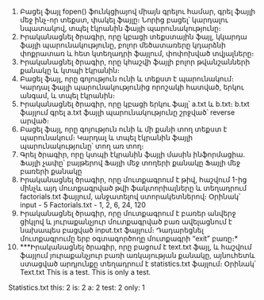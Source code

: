 1) Բացել ֆայլ fopen() ֆունկցիայով միայն գրելու համար, գրել ֆայլի մեջ ինչ-որ տեքստ, փակել ֆայլը։ Նորից բացել՝ կարդալու նպատակով, տպել էկրանին ֆայլի պարունակությունը։
2) Իրականացնել ծրագիր, որը կբացի տեքստային ֆայլ, կկարդա ֆայլի պարունակությունը, բոլոր մեծատառերը կդարձնի փոքրատառ և հետ կտեղադրի ֆայլում, փոփոխված տվյալները։
3) Իրականացնել ծրագիր, որը կհաշվի ֆայլի բոլոր թվանշանների քանակը և կտպի էկրանին։
4) Բացել ֆայլ, որը գոյություն ունի և տեքստ է պարունակում։ Կարդալ ֆայլի պարունակությունից որոշակի հատված, երկու անգամ, և տպել էկրանին։
5) Իրականացնել ծրագիր, որը կբացի երկու ֆայլ՝ a.txt և b.txt։ b.txt ֆայլում գրել a.txt ֆայլի պարունակությունը շրջված՝ reverse արված։
6) Բացել ֆայլ, որը գոյություն ունի և մի քանի տող տեքստ է պարունակում։ Կարդալ և տպել էկրանին ֆայլի պարունակությունը՝ տող առ տող։
7) Գրել ծրագիր, որը կտպի էկրանին ֆայլի մասին ինֆորմացիա.
Ֆայլի չափը՝ բայթերով
Ֆայլի մեջ տողերի քանակը
Ֆայլի մեջ բառերի քանակը
8) Իրականացնել ծրագիր, որը մուտքագրում է թիվ, հաշվում 1-ից մինչև այդ մուտքագրված թվի ֆակտորիալները և տեղադրում factorials.txt ֆայլում, անջատելով ստորակետներով։ Օրինակ՝ 
input - 5
Factorials.txt - 1, 2, 6, 24, 120
9) Իրականացնել ծրագիր, որը մուտքագրում է բառեր անվերջ ցիկլով և յուրաքանչյուր մուտքագրված բառ ավելացնում է նախապես բացված input.txt ֆայլում։ Դադարեցնել մուտքագրումը երբ օգտագործողը մուտքագրի “exit” բառը։*
10) ***Իրականացնել ծրագիր, որը բացում է text.txt ֆայլ, և հաշվում ֆայլում յուրաքանչյուր բառի առկայության քանակը, այնուհետև ստացված արդյունքը տեղադրում է statistics.txt ֆայլում։ Օրինակ՝
Text.txt 
This is a test. This is only a test. 

Statistics.txt
this: 2 
is: 2 
a: 2 
test: 2 
only: 1
